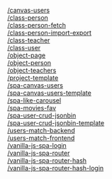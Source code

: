 [/canvas-users](https://cederdorff.github.io/canvas-users) <br>[/class-person](https://cederdorff.github.io/class-person) <br>[/class-person-fetch](https://cederdorff.github.io/class-person-fetch) <br>[/class-person-import-export](https://cederdorff.github.io/class-person-import-export) <br>[/class-teacher](https://cederdorff.github.io/class-teacher) <br>[/class-user](https://cederdorff.github.io/class-user) <br>[/object-page](https://cederdorff.github.io/object-page) <br>[/object-person](https://cederdorff.github.io/object-person) <br>[/object-teachers](https://cederdorff.github.io/object-teachers) <br>[/project-template](https://cederdorff.github.io/project-template) <br>[/spa-canvas-users](https://cederdorff.github.io/spa-canvas-users) <br>[/spa-canvas-users-template](https://cederdorff.github.io/spa-canvas-users-template) <br>[/spa-like-carousel](https://cederdorff.github.io/spa-like-carousel) <br>[/spa-movies-fav](https://cederdorff.github.io/spa-movies-fav) <br>[/spa-user-crud-jsonbin](https://cederdorff.github.io/spa-user-crud-jsonbin) <br>[/spa-user-crud-jsonbin-template](https://cederdorff.github.io/spa-user-crud-jsonbin-template) <br>[/users-match-backend](https://cederdorff.github.io/users-match-backend) <br>[/users-match-frontend](https://cederdorff.github.io/users-match-frontend) <br>[/vanilla-js-spa-login](https://cederdorff.github.io/vanilla-js-spa-login) <br>[/vanilla-js-spa-router](https://cederdorff.github.io/vanilla-js-spa-router) <br>[/vanilla-js-spa-router-hash](https://cederdorff.github.io/vanilla-js-spa-router-hash) <br>[/vanilla-js-spa-router-hash-login](https://cederdorff.github.io/vanilla-js-spa-router-hash-login) <br>
